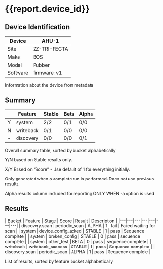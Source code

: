 # {{report.device_id}}

## Device Identification

| Device | AHU-1 |
|---|---|
| Site | ZZ-TRI-FECTA |
| Make | BOS |
| Model | Pubber |
| Software | firmware: v1 |


Information about the device from metadata
## Summary

|  | Feature | Stable | Beta | Alpha |
|---|---|---|---|---|
| Y | system | 2/2 | 0/1 | 0/0 | 
| N | writeback | 0/1 | 0/0 | 0/0 | 
| - | discovery | 0/0 | 0/0 | 0/1 | 
Overall summary table, sorted by bucket alphabetically

Y/N based on Stable results only.

X/Y Based on “Score” - Use default of 1 for everything initially.

Only generated when a complete run is performed. Does not use previous results.

Alpha results column included for reporting ONLY WHEN -a option is used
## Results

| Bucket | Feature | Stage | Score | Result | Description |
|---|---|---|---|---|---|---|
| discovery.scan | periodic_scan | ALPHA | 1 | fail | Failed waiting for scan |
| system | device_config_acked | STABLE | 1 | pass | Sequence complete |
| system | broken_config | STABLE | 0 | pass | sequence complete |
| system | other_test | BETA | 0 | pass | sequence complete |
| writeback | writeback_success | STABLE | 1 | pass | Sequence complete |
| discovery.scan | periodic_scan | ALPHA | 1 | pass | Sequence complete |


List of results, sorted by feature bucket alphabetically





